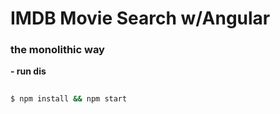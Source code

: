 # IMDB Movie Search w/Angular
### the monolithic way

 __- run dis__

```bash
  
$ npm install && npm start
  
```